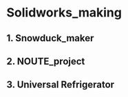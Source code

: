 # Solidworks_making

## 1. Snowduck_maker







## 2. NOUTE_project



## 3. Universal Refrigerator
